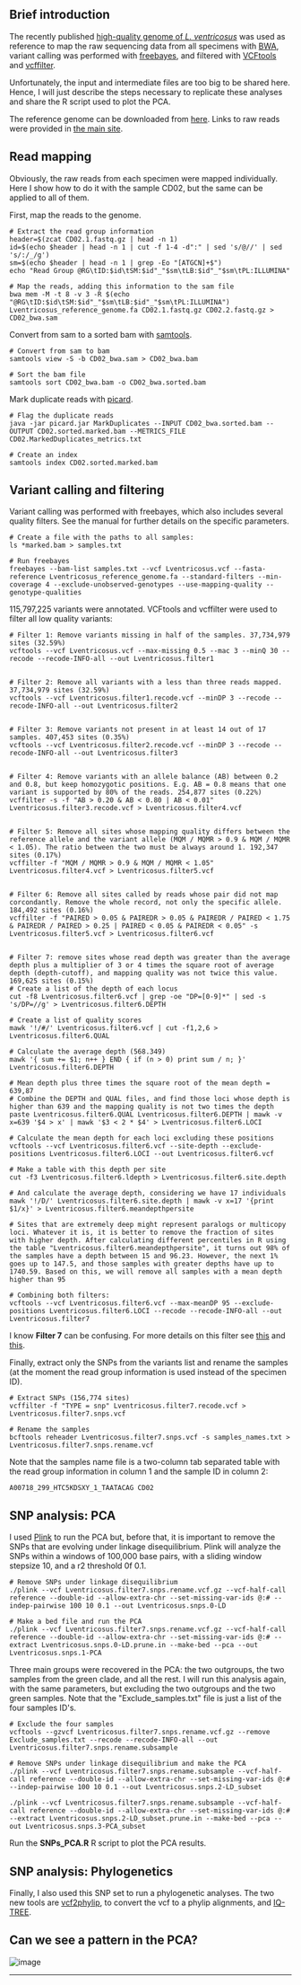 ## Brief introduction
The recently published [high-quality genome of *L. ventricosus*](https://doi.org/10.1093/gigascience/giab037) was used as reference to map the raw sequencing data from all specimens with [BWA](http://bio-bwa.sourceforge.net/), variant calling was performed with [freebayes](https://github.com/freebayes/freebayes), and filtered with [VCFtools](https://vcftools.github.io/index.html) and [vcffilter](https://github.com/biopet/vcffilter).

Unfortunately, the input and intermediate files are too big to be shared here. Hence, I will just describe the steps necessary to replicate these analyses and share the R script used to plot the PCA.

The reference genome can be downloaded from [here](https://www.ncbi.nlm.nih.gov/genome/?term=conus+ventricosus). Links to raw reads were provided in [the main site](../README.md).

## Read mapping
Obviously, the raw reads from each specimen were mapped individually. Here I show how to do it with the sample CD02, but the same can be applied to all of them.

First, map the reads to the genome.

    # Extract the read group information
    header=$(zcat CD02.1.fastq.gz | head -n 1)
    id=$(echo $header | head -n 1 | cut -f 1-4 -d":" | sed 's/@//' | sed 's/:/_/g')
    sm=$(echo $header | head -n 1 | grep -Eo "[ATGCN]+$")
    echo "Read Group @RG\tID:$id\tSM:$id"_"$sm\tLB:$id"_"$sm\tPL:ILLUMINA"
    
    # Map the reads, adding this information to the sam file
    bwa mem -M -t 8 -v 3 -R $(echo "@RG\tID:$id\tSM:$id"_"$sm\tLB:$id"_"$sm\tPL:ILLUMINA") Lventricosus_reference_genome.fa CD02.1.fastq.gz CD02.2.fastq.gz > CD02_bwa.sam

Convert from sam to a sorted bam with [samtools](https://github.com/samtools/samtools).

    # Convert from sam to bam
    samtools view -S -b CD02_bwa.sam > CD02_bwa.bam
    
    # Sort the bam file
    samtools sort CD02_bwa.bam -o CD02_bwa.sorted.bam

Mark duplicate reads with [picard](https://broadinstitute.github.io/picard/).

    # Flag the duplicate reads
    java -jar picard.jar MarkDuplicates --INPUT CD02_bwa.sorted.bam --OUTPUT CD02.sorted.marked.bam --METRICS_FILE CD02.MarkedDuplicates_metrics.txt
    
    # Create an index
    samtools index CD02.sorted.marked.bam

## Variant calling and filtering
Variant calling was performed with freebayes, which also includes several quality filters. See the manual for further details on the specific parameters.

    # Create a file with the paths to all samples:
    ls *marked.bam > samples.txt
    
    # Run freebayes
    freebayes --bam-list samples.txt --vcf Lventricosus.vcf --fasta-reference Lventricosus_reference_genome.fa --standard-filters --min-coverage 4 --exclude-unobserved-genotypes --use-mapping-quality --genotype-qualities

115,797,225 variants were annotated. VCFtools and vcffilter were used to filter all low quality variants:

    # Filter 1: Remove variants missing in half of the samples. 37,734,979 sites (32.59%)
    vcftools --vcf Lventricosus.vcf --max-missing 0.5 --mac 3 --minQ 30 --recode --recode-INFO-all --out Lventricosus.filter1
    
    
    # Filter 2: Remove all variants with a less than three reads mapped. 37,734,979 sites (32.59%)
    vcftools --vcf Lventricosus.filter1.recode.vcf --minDP 3 --recode --recode-INFO-all --out Lventricosus.filter2
    
    
    # Filter 3: Remove variants not present in at least 14 out of 17 samples. 407,453 sites (0.35%)
    vcftools --vcf Lventricosus.filter2.recode.vcf --minDP 3 --recode --recode-INFO-all --out Lventricosus.filter3
    
    
    # Filter 4: Remove variants with an allele balance (AB) between 0.2 and 0.8, but keep homozygotic positions. E.g. AB = 0.8 means that one variant is supported by 80% of the reads. 254,877 sites (0.22%)
    vcffilter -s -f "AB > 0.20 & AB < 0.80 | AB < 0.01" Lventricosus.filter3.recode.vcf > Lventricosus.filter4.vcf
    
    
    # Filter 5: Remove all sites whose mapping quality differs between the reference allele and the variant allele (MQM / MQMR > 0.9 & MQM / MQMR < 1.05). The ratio between the two must be always around 1. 192,347 sites (0.17%)
    vcffilter -f "MQM / MQMR > 0.9 & MQM / MQMR < 1.05" Lventricosus.filter4.vcf > Lventricosus.filter5.vcf
    
    
    # Filter 6: Remove all sites called by reads whose pair did not map corcondantly. Remove the whole record, not only the specific allele. 184,492 sites (0.16%)
    vcffilter -f "PAIRED > 0.05 & PAIREDR > 0.05 & PAIREDR / PAIRED < 1.75 & PAIREDR / PAIRED > 0.25 | PAIRED < 0.05 & PAIREDR < 0.05" -s Lventricosus.filter5.vcf > Lventricosus.filter6.vcf
    
    
    # Filter 7: remove sites whose read depth was greater than the average depth plus a multiplier of 3 or 4 times the square root of average depth (depth-cutoff), and mapping quality was not twice this value. 169,625 sites (0.15%)
    # Create a list of the depth of each locus
    cut -f8 Lventricosus.filter6.vcf | grep -oe "DP=[0-9]*" | sed -s 's/DP=//g' > Lventricosus.filter6.DEPTH
    
    # Create a list of quality scores
    mawk '!/#/' Lventricosus.filter6.vcf | cut -f1,2,6 > Lventricosus.filter6.QUAL

    # Calculate the average depth (568.349)
    mawk '{ sum += $1; n++ } END { if (n > 0) print sum / n; }' Lventricosus.filter6.DEPTH
    
    # Mean depth plus three times the square root of the mean depth = 639,87
    # Combine the DEPTH and QUAL files, and find those loci whose depth is higher than 639 and the mapping quality is not two times the depth
    paste Lventricosus.filter6.QUAL Lventricosus.filter6.DEPTH | mawk -v x=639 '$4 > x' | mawk '$3 < 2 * $4' > Lventricosus.filter6.LOCI

    # Calculate the mean depth for each loci excluding these positions
    vcftools --vcf Lventricosus.filter6.vcf --site-depth --exclude-positions Lventricosus.filter6.LOCI --out Lventricosus.filter6.vcf
    
    # Make a table with this depth per site
    cut -f3 Lventricosus.filter6.ldepth > Lventricosus.filter6.site.depth
    
    # And calculate the average depth, considering we have 17 individuals
    mawk '!/D/' Lventricosus.filter6.site.depth | mawk -v x=17 '{print $1/x}' > Lventricosus.filter6.meandepthpersite

    # Sites that are extremely deep might represent paralogs or multicopy loci. Whatever it is, it is better to remove the fraction of sites with higher depth. After calculating different percentiles in R using the table "Lventricosus.filter6.meandepthpersite", it turns out 98% of the samples have a depth between 15 and 96.23. However, the next 1% goes up to 147.5, and those samples with greater depths have up to 1740.59. Based on this, we will remove all samples with a mean depth higher than 95

    # Combining both filters:
    vcftools --vcf Lventricosus.filter6.vcf --max-meanDP 95 --exclude-positions Lventricosus.filter6.LOCI --recode --recode-INFO-all --out Lventricosus.filter7

I know **Filter 7** can be confusing. For more details on this filter see [this](http://bcb.io/2014/05/12/wgs-trio-variant-evaluation/) and [this](https://academic.oup.com/bioinformatics/article/30/20/2843/2422145).

Finally, extract only the SNPs from the variants list and rename the samples (at the moment the read group information is used instead of the specimen ID).

    # Extract SNPs (156,774 sites)
    vcffilter -f "TYPE = snp" Lventricosus.filter7.recode.vcf > Lventricosus.filter7.snps.vcf
    
    # Rename the samples
    bcftools reheader Lventricosus.filter7.snps.vcf -s samples_names.txt > Lventricosus.filter7.snps.rename.vcf

Note that the samples name file is a two-column tab separated table with the read group information in column 1 and the sample ID in column 2:

    A00718_299_HTC5KDSXY_1_TAATACAG CD02

## SNP analysis: PCA
I used [Plink](https://www.cog-genomics.org/plink/) to run the PCA but, before that, it is important to remove the SNPs that are evolving under linkage disequilibrium. Plink will analyze the SNPs within a windows of 100,000 base pairs, with a sliding window stepsize 10, and a r2 threshold 0f 0.1.

    # Remove SNPs under linkage disequilibrium
    ./plink --vcf Lventricosus.filter7.snps.rename.vcf.gz --vcf-half-call reference --double-id --allow-extra-chr --set-missing-var-ids @:# --indep-pairwise 100 10 0.1 --out Lventricosus.snps.0-LD
    
    # Make a bed file and run the PCA
    ./plink --vcf Lventricosus.filter7.snps.rename.vcf.gz --vcf-half-call reference --double-id --allow-extra-chr --set-missing-var-ids @:# --extract Lventricosus.snps.0-LD.prune.in --make-bed --pca --out Lventricosus.snps.1-PCA

Three main groups were recovered in the PCA: the two outgroups, the two samples from the green clade, and all the rest. I will run this analysis again, with the same parameters, but excluding the two outgroups and the two green samples. Note that the "Exclude_samples.txt" file is just a list of the four samples ID's.

    # Exclude the four samples
    vcftools --gzvcf Lventricosus.filter7.snps.rename.vcf.gz --remove Exclude_samples.txt --recode --recode-INFO-all --out Lventricosus.filter7.snps.rename.subsample
    
    # Remove SNPs under linkage disequilibrium and make the PCA
    ./plink --vcf Lventricosus.filter7.snps.rename.subsample --vcf-half-call reference --double-id --allow-extra-chr --set-missing-var-ids @:# --indep-pairwise 100 10 0.1 --out Lventricosus.snps.2-LD_subset
    
    ./plink --vcf Lventricosus.filter7.snps.rename.subsample --vcf-half-call reference --double-id --allow-extra-chr --set-missing-var-ids @:# --extract Lventricosus.snps.2-LD_subset.prune.in --make-bed --pca --out Lventricosus.snps.3-PCA_subset

Run the **SNPs_PCA.R** R script to plot the PCA results.

## SNP analysis: Phylogenetics
Finally, I also used this SNP set to run a phylogenetic analyses. The two new tools are [vcf2phylip](https://github.com/edgardomortiz/vcf2phylip), to convert the vcf to a phylip alignments, and [IQ-TREE](http://www.iqtree.org/).


## Can we see a pattern in the PCA?

![image](../SNP_analyses/SNPs_PCA.png)

---
